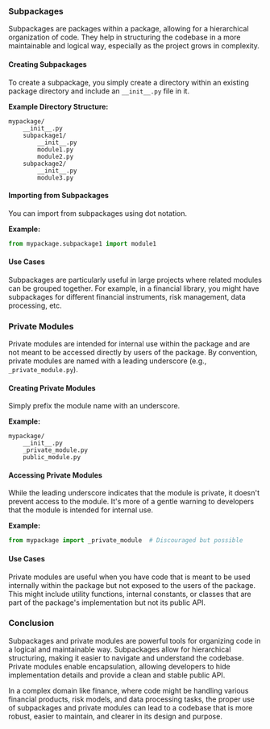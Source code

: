 ### Subpackages

Subpackages are packages within a package, allowing for a hierarchical organization of code. They help in structuring the codebase in a more maintainable and logical way, especially as the project grows in complexity.

#### **Creating Subpackages**
To create a subpackage, you simply create a directory within an existing package directory and include an `__init__.py` file in it.

**Example Directory Structure:**
```
mypackage/
    __init__.py
    subpackage1/
        __init__.py
        module1.py
        module2.py
    subpackage2/
        __init__.py
        module3.py
```

#### **Importing from Subpackages**
You can import from subpackages using dot notation.

**Example:**
```python
from mypackage.subpackage1 import module1
```

#### **Use Cases**
Subpackages are particularly useful in large projects where related modules can be grouped together. For example, in a financial library, you might have subpackages for different financial instruments, risk management, data processing, etc.

### Private Modules

Private modules are intended for internal use within the package and are not meant to be accessed directly by users of the package. By convention, private modules are named with a leading underscore (e.g., `_private_module.py`).

#### **Creating Private Modules**
Simply prefix the module name with an underscore.

**Example:**
```
mypackage/
    __init__.py
    _private_module.py
    public_module.py
```

#### **Accessing Private Modules**
While the leading underscore indicates that the module is private, it doesn't prevent access to the module. It's more of a gentle warning to developers that the module is intended for internal use.

**Example:**
```python
from mypackage import _private_module  # Discouraged but possible
```

#### **Use Cases**
Private modules are useful when you have code that is meant to be used internally within the package but not exposed to the users of the package. This might include utility functions, internal constants, or classes that are part of the package's implementation but not its public API.

### Conclusion

Subpackages and private modules are powerful tools for organizing code in a logical and maintainable way. Subpackages allow for hierarchical structuring, making it easier to navigate and understand the codebase. Private modules enable encapsulation, allowing developers to hide implementation details and provide a clean and stable public API.

In a complex domain like finance, where code might be handling various financial products, risk models, and data processing tasks, the proper use of subpackages and private modules can lead to a codebase that is more robust, easier to maintain, and clearer in its design and purpose.